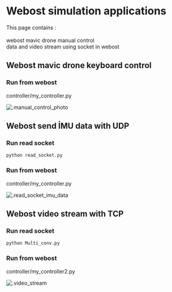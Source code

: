 # Webost simulation applications

This page contains : <br/> <br/>
webost mavic drone manual control <br/>
data and video stream using socket in webost <br/>


## Webost mavic drone keyboard control 

### Run from webost
controller/my_controller.py 

![.manual_control_photo]()



## Webost send İMU data with UDP

### Run read socket
``` python read_socket.py ```

### Run from webost
controller/my_controller.py

![.read_socket_imu_data]()


## Webost video stream with TCP 

### Run read socket

```python Multi_conv.py ```

### Run from webost
controller/my_controller2.py

![.video_stream]()

